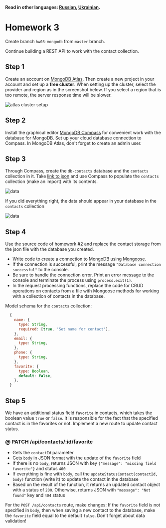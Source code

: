 **Read in other languages: [Russian](README.md), [Ukrainian](README.ua.md).**

# Homework 3

Create branch `hw03-mongodb` from `master` branch.

Continue building a REST API to work with the contact collection.

## Step 1

Create an account on [MongoDB Atlas](https://www.mongodb.com/cloud/atlas). Then create a new project in your account and set up a **free cluster**. When setting up the cluster, select the provider and region as in the screenshot below. If you select a region that is too remote, the server response time will be slower.

![atlas cluster setup](./atlas-cluster.jpg)

## Step 2

Install the graphical editor [MongoDB Compass](https://www.mongodb.com/products/compass) for convenient work with the database for MongoDB. Set up your cloud database connection to Compass. In MongoDB Atlas, don't forget to create an admin user.

## Step 3

Through Compass, create the `db-contacts` database and the `contacts` collection in it. Take [link to json](./contacts.json) and use Compass to populate the `contacts` collection (make an import) with its contents.

![data](./json-data.png)

If you did everything right, the data should appear in your database in the `contacts` collection

![data](./mongo-data.png)
## Step 4

Use the source code of [homework #2](../homework-02/README.md) and replace the contact storage from the json file with the database you created.

- Write code to create a connection to MongoDB using [Mongoose](https://mongoosejs.com/).
- If the connection is successful, print the message `"Database connection successful"` to the console.
- Be sure to handle the connection error. Print an error message to the console and terminate the process using `process.exit(1)`.
- In the request processing functions, replace the code for CRUD operations on contacts from a file with Mongoose methods for working with a collection of contacts in the database.

Model schema for the `contacts` collection:

```js
  {
    name: {
      type: String,
      required: [true, 'Set name for contact'],
    },
    email: {
      type: String,
    },
    phone: {
      type: String,
    },
    favorite: {
      type: Boolean,
      default: false,
    },
  }
```

## Step 5

We have an additional status field `favorite` in contacts, which takes the boolean value `true` or `false`. It is responsible for the fact that the specified contact is in the favorites or not. Implement a new route to update contact status.

### @ PATCH /api/contacts/:id/favorite

- Gets the `contactId` parameter
- Gets `body` in JSON format with the update of the `favorite` field
- If there is no `body`, returns JSON with key `{"message": "missing field favorite"}` and status `400`
- If everything is fine with `body`, call the `updateStatusContact(contactId, body)` function (write it) to update the contact in the database
- Based on the result of the function, it returns an updated contact object with a status of `200`. Otherwise, returns JSON with `"message": "Not found"` key and `404` status


For the `POST /api/contacts` route, make changes: If the `favorite` field is not specified in `body`, then when saving a new contact to the database, make the `favorite` field equal to the default `false`. Don't forget about data validation!
